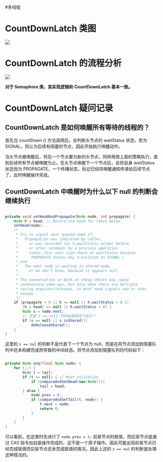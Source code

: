 #多线程 

# CountDownLatch 类图

![](https://varg-my-images.oss-cn-beijing.aliyuncs.com/img/20220501190616.png)

# CountDownLatch 的流程分析

![](https://varg-my-images.oss-cn-beijing.aliyuncs.com/img/20220501190650.png)

**对于 Semaphore 类，其实现逻辑和 CountDownLatch 基本一致。**

# CountDownLatch 疑问记录

## CountDownLatch 是如何唤醒所有等待的线程的？

首先当 countDown () 方法调用后，会判断头节点的 waitStatus 状态，若为 SIGNAL，则认为后续有阻塞的节点，因此开始执行唤醒动作。

当头节点被唤醒后，将后一个节点置为新的头节点，同样再按上面的策略执行，直到后续所有节点被唤醒为止。在头节点唤醒下一个节点后，会将自身 waitStatus 状态改为 PROPAGATE，一个传播状态，标记已经将唤醒通知传递给后续节点了，此时唤醒操作完成。

## CountDownLatch 中唤醒时为什么以下 null 的判断会继续执行

```java

private void setHeadAndPropagate(Node node, int propagate) {
	Node h = head; // Record old head for check below
	setHead(node);
	/*
	 * Try to signal next queued node if:
	 *   Propagation was indicated by caller,
	 *     or was recorded (as h.waitStatus either before
	 *     or after setHead) by a previous operation
	 *     (note: this uses sign-check of waitStatus because
	 *      PROPAGATE status may transition to SIGNAL.)
	 * and
	 *   The next node is waiting in shared mode,
	 *     or we don't know, because it appears null
	 *
	 * The conservatism in both of these checks may cause
	 * unnecessary wake-ups, but only when there are multiple
	 * racing acquires/releases, so most need signals now or soon
	 * anyway.
	 */
	if (propagate > 0 || h == null || h.waitStatus < 0 ||
		(h = head) == null || h.waitStatus < 0) {
		Node s = node.next;
		// 这里 s == null 为何会继续往下执行？
		if (s == null || s.isShared())
			doReleaseShared();
	}
}

```

这里的 `s == nul` 的判断不是代表下一个节点为 null，而是在将节点添加到阻塞队列中还未构建完成而导致的中间状态。将节点添加到阻塞队列的代码如下：

```java

private Node enq(final Node node) {
    for (;;) {
        Node t = tail;
        if (t == null) { // Must initialize
            if (compareAndSetHead(new Node()))
                tail = head;
        } else {
            node.prev = t;
            if (compareAndSetTail(t, node)) {
                t.next = node;
                return t;
            }
        }
    }
}

```

可以看到，在这里时先进行了 `node.prev = t;` 前驱节点的赋值，而后驱节点是通过 CAS 指令加自旋操作完成的，这不是一个原子操作。因此可能出现前驱节点已经完成赋值而后驱节点还未完成赋值的情况。因此上述的 `s == nul` 的判断是处理这种情况的。
